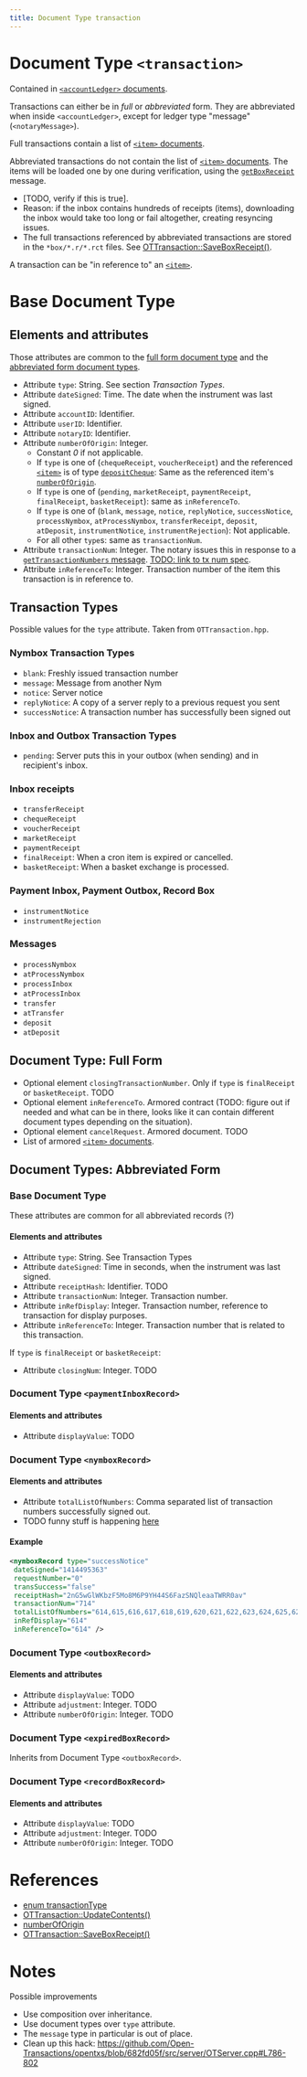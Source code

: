 ```yaml
---
title: Document Type transaction
---
```


# Document Type `<transaction>`

Contained in [`<accountLedger>` documents](accountLedger.md).

Transactions can either be in _full_ or _abbreviated_ form. They are abbreviated when
inside `<accountLedger>`, except for ledger type "message" (`<notaryMessage>`).

Full transactions contain a list of [`<item>` documents](item.md).

Abbreviated transactions do not contain the list of [`<item>` documents](item.md). The items will be loaded one by one during verification, using the [`getBoxReceipt`](notaryMessage.md#getboxreceipt) message.
* [TODO, verify if this is true].
* Reason: if the inbox contains hundreds of receipts (items), downloading the inbox would take too long or fail altogether, creating resyncing issues.
* The full transactions referenced by abbreviated transactions are stored in the `*box/*.r/*.rct` files. See [OTTransaction::SaveBoxReceipt()](#ref-saveboxreceipt).

A transaction can be "in reference to" an [`<item>`](item.md).

# Base Document Type

## Elements and attributes

Those attributes are common to the [full form document type](#document-type-full-form) and the [abbreviated form document types](#document-types-abbreviated-form).

* Attribute `type`: String. See section _Transaction Types_.
* Attribute `dateSigned`: Time. The date when the instrument was last signed.
* Attribute `accountID`: Identifier.
* Attribute `userID`: Identifier.
* Attribute `notaryID`: Identifier.
* Attribute `numberOfOrigin`: Integer.
    * Constant _0_ if not applicable.
    * If `type` is one of (`chequeReceipt`, `voucherReceipt`) and the referenced [`<item>`](item.md) is of type [`depositCheque`](item.md#cheques-and-vouchers): Same as the referenced item's [`numberOfOrigin`](item.md#structure).
    * If `type` is one of (`pending`, `marketReceipt`, `paymentReceipt`, `finalReceipt`, `basketReceipt`): same as `inReferenceTo`.
    * If `type` is one of (`blank`, `message`, `notice`, `replyNotice`, `successNotice`, `processNymbox`, `atProcessNymbox`, `transferReceipt`, `deposit`, `atDeposit`, `instrumentNotice`, `instrumentRejection`): Not applicable.
    * For all other `type`s: same as `transactionNum`.
* Attribute `transactionNum`: Integer. The notary issues this in response to a [`getTransactionNumbers` message](notaryMessage.md#gettransactionnumbers). [TODO: link to tx num spec](https://github.com/monetas/opentxs-protocol/issues/89).
* Attribute `inReferenceTo`: Integer. Transaction number of the item this transaction is in reference to.

## Transaction Types

Possible values for the `type` attribute. Taken from `OTTransaction.hpp`.

### Nymbox Transaction Types

* `blank`: Freshly issued transaction number
* `message`: Message from another Nym
* `notice`: Server notice
* `replyNotice`: A copy of a server reply to a previous request you sent
* `successNotice`: A transaction number has successfully been signed out

### Inbox and Outbox Transaction Types

* `pending`: Server puts this in your outbox (when sending) and in recipient's
    inbox.

### Inbox receipts

* `transferReceipt`
* `chequeReceipt`
* `voucherReceipt`
* `marketReceipt`
* `paymentReceipt`
* `finalReceipt`: When a cron item is expired or cancelled.
* `basketReceipt`: When a basket exchange is processed.

### Payment Inbox, Payment Outbox, Record Box

* `instrumentNotice`
* `instrumentRejection`

### Messages

* `processNymbox`
* `atProcessNymbox`
* `processInbox`
* `atProcessInbox`
* `transfer`
* `atTransfer`
* `deposit`
* `atDeposit`

## Document Type: Full Form

* Optional element `closingTransactionNumber`. Only if `type` is `finalReceipt` or `basketReceipt`. TODO
* Optional element `inReferenceTo`. Armored contract (TODO: figure out if needed and what can be in there, looks like it can contain different document types depending on the situation).
* Optional element `cancelRequest`. Armored document. TODO
* List of armored [`<item>` documents](item.md).

## Document Types: Abbreviated Form

### Base Document Type

These attributes are common for all abbreviated records (?)

#### Elements and attributes

* Attribute `type`: String. See Transaction Types
* Attribute `dateSigned`: Time in seconds, when the instrument was last signed.
* Attribute `receiptHash`: Identifier. TODO
* Attribute `transactionNum`: Integer. Transaction number.
* Attribute `inRefDisplay`: Integer. Transaction number, reference to transaction for display purposes.
* Attribute `inReferenceTo`: Integer. Transaction number that is related to this transaction.

If `type` is `finalReceipt` or `basketReceipt`:

* Attribute `closingNum`: Integer. TODO

### Document Type `<paymentInboxRecord>`

#### Elements and attributes

* Attribute `displayValue`: TODO

### Document Type `<nymboxRecord>`

#### Elements and attributes

* Attribute `totalListOfNumbers`: Comma separated list of transaction numbers successfully signed out.
* TODO funny stuff is happening
    [here](https://github.com/Open-Transactions/opentxs/blob/63fcfb34c406e83d89b903ffe3c217f01614f445/src/core/OTTransaction.cpp#L4971)

#### Example
```xml
<nymboxRecord type="successNotice"
 dateSigned="1414495363"
 requestNumber="0"
 transSuccess="false"
 receiptHash="2nG5wGlWKbzF5Mo8M6P9YH44S6FazSNQleaaTWRR0av"
 transactionNum="714"
 totalListOfNumbers="614,615,616,617,618,619,620,621,622,623,624,625,626,627,628,629,630,631,632,633,634,635,636,637,638,639,640,641,642,643,644,645,646,647,648,649,650,651,652,653,654,655,656,657,658,659,660,661,662,663,664,665,666,667,668,669,670,671,672,673,674,675,676,677,678,679,680,681,682,683,684,685,686,687,688,689,690,691,692,693,694,695,696,697,698,699,700,701,702,703,704,705,706,707,708,709,710,711,712,713"
 inRefDisplay="614"
 inReferenceTo="614" />
```
### Document Type `<outboxRecord>`

#### Elements and attributes

* Attribute `displayValue`: TODO
* Attribute `adjustment`: Integer. TODO
* Attribute `numberOfOrigin`: Integer. TODO

### Document Type `<expiredBoxRecord>`

Inherits from Document Type `<outboxRecord>`.

### Document Type `<recordBoxRecord>`

#### Elements and attributes

* Attribute `displayValue`: TODO
* Attribute `adjustment`: Integer. TODO
* Attribute `numberOfOrigin`: Integer. TODO

# References

* [enum transactionType](https://github.com/Open-Transactions/opentxs/blob/682fd05f/include/opentxs/core/OTTransaction.hpp#L450)
* [OTTransaction::UpdateContents()](https://github.com/Open-Transactions/opentxs/blob/682fd05f/src/core/OTTransaction.cpp#L4352)
* [numberOfOrigin](https://github.com/Open-Transactions/opentxs/blob/682fd05f/src/core/OTTransaction.cpp#L5790)
* <a name="ref-saveboxreceipt"></a>[OTTransaction::SaveBoxReceipt()](https://github.com/Open-Transactions/opentxs/blob/682fd05f/src/core/OTTransaction.cpp#L3007)

# Notes

Possible improvements

* Use composition over inheritance.
* Use document types over `type` attribute.
* The `message` type in particular is out of place.
* Clean up this hack: https://github.com/Open-Transactions/opentxs/blob/682fd05f/src/server/OTServer.cpp#L786-802
